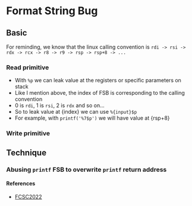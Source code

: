 # Format String Bug

## Basic

For reminding, we know that the linux calling convention is 
`rdi -> rsi -> rdx -> rcx -> r8 -> r9 -> rsp -> rsp+8 -> ...`

### Read primitive

- With `%p` we can leak value at the registers or specific parameters on stack
- Like I mention above, the index of FSB is corresponding to the calling convention
- 0 is `rdi`, 1 is `rsi`, 2 is `rdx` and so on...
- So to leak value at {index} we can use `%{input}$p`
- For example, with `printf('%7$p')` we will have value at {rsp+8}

### Write primitive

## Technique

### Abusing `printf` FSB to overwrite `printf` return address 

#### References
- [FCSC2022](https://github.com/voydstack/FCSC2022/tree/main/pwn/formatage)
